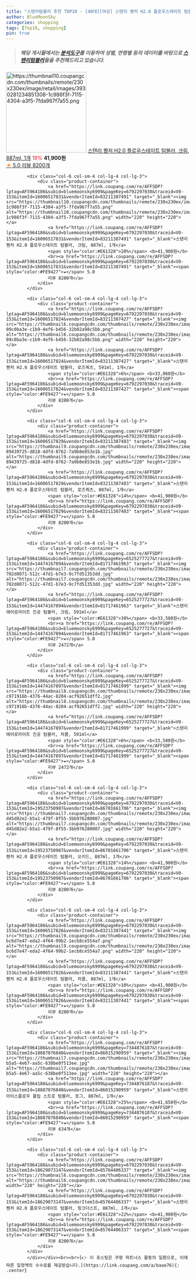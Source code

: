 ```yaml
---
title: "스탠리텀블러 추천 TOP10 - [40대][여성] 스탠리 퀜처 H2.0 플로우스테이트 텀블러, 크림, 887ml, 1개"
author: BlueMoonSky
categories: shopping
tags: [Top10, shopping]
pin: true
---
```


> ##### 해당 게시물에서는 [**분석도구**](https://itemscout.io/)를 이용하여 **성별**, **연령별** 등의 데이터를 바탕으로 [**스탠리텀블러**](https://link.coupang.com/a/baae76)들을 추천해드리고 있습니다.
<div class="container"><div class="row">
            <div class="col-6 col-sm-4 col-lg-4 col-lg-3">
                <div class="product-container">
                    <a href="https://link.coupang.com/re/AFFSDP?lptag=AF5964186&subid=bluemoonsky6999&pageKey=6792297030&traceid=V0-153&itemId=16006517831&vendorItemId=83211387491" target="_blank"><img src="https://thumbnail10.coupangcdn.com/thumbnails/remote/230x230ex/image/retail/images/3930281234851308-1c986f3f-7115-4304-a3f5-7fda967f7a55.png" alt="https://thumbnail10.coupangcdn.com/thumbnails/remote/230x230ex/image/retail/images/3930281234851308-1c986f3f-7115-4304-a3f5-7fda967f7a55.png" width="220" height="220"></a>
                    <a href="https://link.coupang.com/re/AFFSDP?lptag=AF5964186&subid=bluemoonsky6999&pageKey=6792297030&traceid=V0-153&itemId=16006517831&vendorItemId=83211387491" target="_blank">스탠리 퀜처 H2.0 플로우스테이트 텀블러, 크림, 887ml, 1개</a>
                    <span style="color:#E61328">19%</span> <b>41,900원</b>
                    <br><a href="https://link.coupang.com/re/AFFSDP?lptag=AF5964186&subid=bluemoonsky6999&pageKey=6792297030&traceid=V0-153&itemId=16006517831&vendorItemId=83211387491" target="_blank"><span style="color:#FE9427">★</span> 5.0
                    리뷰 8200개</a>
                </div>
            </div>
            
            <div class="col-6 col-sm-4 col-lg-4 col-lg-3">
                <div class="product-container">
                    <a href="https://link.coupang.com/re/AFFSDP?lptag=AF5964186&subid=bluemoonsky6999&pageKey=6792297030&traceid=V0-153&itemId=16006517831&vendorItemId=83211387491" target="_blank"><img src="https://thumbnail10.coupangcdn.com/thumbnails/remote/230x230ex/image/retail/images/3930281234851308-1c986f3f-7115-4304-a3f5-7fda967f7a55.png" alt="https://thumbnail10.coupangcdn.com/thumbnails/remote/230x230ex/image/retail/images/3930281234851308-1c986f3f-7115-4304-a3f5-7fda967f7a55.png" width="220" height="220"></a>
                    <a href="https://link.coupang.com/re/AFFSDP?lptag=AF5964186&subid=bluemoonsky6999&pageKey=6792297030&traceid=V0-153&itemId=16006517831&vendorItemId=83211387491" target="_blank">스탠리 퀜처 H2.0 플로우스테이트 텀블러, 크림, 887ml, 1개</a>
                    <span style="color:#E61328">20%</span> <b>41,900원</b>
                    <br><a href="https://link.coupang.com/re/AFFSDP?lptag=AF5964186&subid=bluemoonsky6999&pageKey=6792297030&traceid=V0-153&itemId=16006517831&vendorItemId=83211387491" target="_blank"><span style="color:#FE9427">★</span> 5.0
                    리뷰 8200개</a>
                </div>
            </div>
            
            <div class="col-6 col-sm-4 col-lg-4 col-lg-3">
                <div class="product-container">
                    <a href="https://link.coupang.com/re/AFFSDP?lptag=AF5964186&subid=bluemoonsky6999&pageKey=6792297030&traceid=V0-153&itemId=16006517824&vendorItemId=83211387427" target="_blank"><img src="https://thumbnail6.coupangcdn.com/thumbnails/remote/230x230ex/image/retail/images/522614726548091-09c0ba3e-c1b9-4ef6-b456-32b02a98c5bb.png" alt="https://thumbnail6.coupangcdn.com/thumbnails/remote/230x230ex/image/retail/images/522614726548091-09c0ba3e-c1b9-4ef6-b456-32b02a98c5bb.png" width="220" height="220"></a>
                    <a href="https://link.coupang.com/re/AFFSDP?lptag=AF5964186&subid=bluemoonsky6999&pageKey=6792297030&traceid=V0-153&itemId=16006517824&vendorItemId=83211387427" target="_blank">스탠리 퀜처 H2.0 플로우스테이트 텀블러, 로즈쿼츠, 591ml, 1개</a>
                    <span style="color:#E61328">6%</span> <b>33,060원</b>
                    <br><a href="https://link.coupang.com/re/AFFSDP?lptag=AF5964186&subid=bluemoonsky6999&pageKey=6792297030&traceid=V0-153&itemId=16006517824&vendorItemId=83211387427" target="_blank"><span style="color:#FE9427">★</span> 5.0
                    리뷰 8200개</a>
                </div>
            </div>
            
            <div class="col-6 col-sm-4 col-lg-4 col-lg-3">
                <div class="product-container">
                    <a href="https://link.coupang.com/re/AFFSDP?lptag=AF5964186&subid=bluemoonsky6999&pageKey=6792297030&traceid=V0-153&itemId=16006517829&vendorItemId=83211387483" target="_blank"><img src="https://thumbnail9.coupangcdn.com/thumbnails/remote/230x230ex/image/retail/images/273881853045583-89439725-d818-4dfd-8762-7a9b8e853e1b.jpg" alt="https://thumbnail9.coupangcdn.com/thumbnails/remote/230x230ex/image/retail/images/273881853045583-89439725-d818-4dfd-8762-7a9b8e853e1b.jpg" width="220" height="220"></a>
                    <a href="https://link.coupang.com/re/AFFSDP?lptag=AF5964186&subid=bluemoonsky6999&pageKey=6792297030&traceid=V0-153&itemId=16006517829&vendorItemId=83211387483" target="_blank">스탠리 퀜처 H2.0 플로우스테이트 텀블러, 로즈쿼츠, 887ml, 1개</a>
                    <span style="color:#E61328">14%</span> <b>41,900원</b>
                    <br><a href="https://link.coupang.com/re/AFFSDP?lptag=AF5964186&subid=bluemoonsky6999&pageKey=6792297030&traceid=V0-153&itemId=16006517829&vendorItemId=83211387483" target="_blank"><span style="color:#FE9427">★</span> 5.0
                    리뷰 8200개</a>
                </div>
            </div>
            
            <div class="col-6 col-sm-4 col-lg-4 col-lg-3">
                <div class="product-container">
                    <a href="https://link.coupang.com/re/AFFSDP?lptag=AF5964186&subid=bluemoonsky6999&pageKey=6525277727&traceid=V0-153&itemId=14474167894&vendorItemId=81717461963" target="_blank"><img src="https://thumbnail7.coupangcdn.com/thumbnails/remote/230x230ex/image/retail/images/2206742825836716-702d8071-512c-47d1-b7e3-9c7fd51353dd.jpg" alt="https://thumbnail7.coupangcdn.com/thumbnails/remote/230x230ex/image/retail/images/2206742825836716-702d8071-512c-47d1-b7e3-9c7fd51353dd.jpg" width="220" height="220"></a>
                    <a href="https://link.coupang.com/re/AFFSDP?lptag=AF5964186&subid=bluemoonsky6999&pageKey=6525277727&traceid=V0-153&itemId=14474167894&vendorItemId=81717461963" target="_blank">스탠리 에어로라이트 진공 텀블러, 크림, 591ml</a>
                    <span style="color:#E61328">30%</span> <b>33,580원</b>
                    <br><a href="https://link.coupang.com/re/AFFSDP?lptag=AF5964186&subid=bluemoonsky6999&pageKey=6525277727&traceid=V0-153&itemId=14474167894&vendorItemId=81717461963" target="_blank"><span style="color:#FE9427">★</span> 5.0
                    리뷰 2472개</a>
                </div>
            </div>
            
            <div class="col-6 col-sm-4 col-lg-4 col-lg-3">
                <div class="product-container">
                    <a href="https://link.coupang.com/re/AFFSDP?lptag=AF5964186&subid=bluemoonsky6999&pageKey=6525277727&traceid=V0-153&itemId=14474167897&vendorItemId=81717461999" target="_blank"><img src="https://thumbnail8.coupangcdn.com/thumbnails/remote/230x230ex/image/retail/images/1755550684618107-c971916b-4376-44ac-8204-acf92651dff2.jpg" alt="https://thumbnail8.coupangcdn.com/thumbnails/remote/230x230ex/image/retail/images/1755550684618107-c971916b-4376-44ac-8204-acf92651dff2.jpg" width="220" height="220"></a>
                    <a href="https://link.coupang.com/re/AFFSDP?lptag=AF5964186&subid=bluemoonsky6999&pageKey=6525277727&traceid=V0-153&itemId=14474167897&vendorItemId=81717461999" target="_blank">스탠리 에어로라이트 진공 텀블러, 차콜, 591ml</a>
                    <span style="color:#E61328">6%</span> <b>33,580원</b>
                    <br><a href="https://link.coupang.com/re/AFFSDP?lptag=AF5964186&subid=bluemoonsky6999&pageKey=6525277727&traceid=V0-153&itemId=14474167897&vendorItemId=81717461999" target="_blank"><span style="color:#FE9427">★</span> 5.0
                    리뷰 2472개</a>
                </div>
            </div>
            
            <div class="col-6 col-sm-4 col-lg-4 col-lg-3">
                <div class="product-container">
                    <a href="https://link.coupang.com/re/AFFSDP?lptag=AF5964186&subid=bluemoonsky6999&pageKey=6792297030&traceid=V0-153&itemId=19523750987&vendorItemId=86701661706" target="_blank"><img src="https://thumbnail7.coupangcdn.com/thumbnails/remote/230x230ex/image/retail/images/2699776803419448-d45d82e2-b5a1-479f-8f55-3bb976280007.jpg" alt="https://thumbnail7.coupangcdn.com/thumbnails/remote/230x230ex/image/retail/images/2699776803419448-d45d82e2-b5a1-479f-8f55-3bb976280007.jpg" width="220" height="220"></a>
                    <a href="https://link.coupang.com/re/AFFSDP?lptag=AF5964186&subid=bluemoonsky6999&pageKey=6792297030&traceid=V0-153&itemId=19523750987&vendorItemId=86701661706" target="_blank">스탠리 퀜처 H2.0 플로우스테이트 텀블러, 오키드, 887ml, 1개</a>
                    <span style="color:#E61328">14%</span> <b>41,900원</b>
                    <br><a href="https://link.coupang.com/re/AFFSDP?lptag=AF5964186&subid=bluemoonsky6999&pageKey=6792297030&traceid=V0-153&itemId=19523750987&vendorItemId=86701661706" target="_blank"><span style="color:#FE9427">★</span> 5.0
                    리뷰 8200개</a>
                </div>
            </div>
            
            <div class="col-6 col-sm-4 col-lg-4 col-lg-3">
                <div class="product-container">
                    <a href="https://link.coupang.com/re/AFFSDP?lptag=AF5964186&subid=bluemoonsky6999&pageKey=6792297030&traceid=V0-153&itemId=16006517826&vendorItemId=83211387441" target="_blank"><img src="https://thumbnail9.coupangcdn.com/thumbnails/remote/230x230ex/image/retail/images/2977113049042748-bc6d7e47-eda2-4f64-99b2-1ecb8ce554a7.png" alt="https://thumbnail9.coupangcdn.com/thumbnails/remote/230x230ex/image/retail/images/2977113049042748-bc6d7e47-eda2-4f64-99b2-1ecb8ce554a7.png" width="220" height="220"></a>
                    <a href="https://link.coupang.com/re/AFFSDP?lptag=AF5964186&subid=bluemoonsky6999&pageKey=6792297030&traceid=V0-153&itemId=16006517826&vendorItemId=83211387441" target="_blank">스탠리 퀜처 H2.0 플로우스테이트 텀블러, 차콜, 887ml, 1개</a>
                    <span style="color:#E61328">10%</span> <b>41,900원</b>
                    <br><a href="https://link.coupang.com/re/AFFSDP?lptag=AF5964186&subid=bluemoonsky6999&pageKey=6792297030&traceid=V0-153&itemId=16006517826&vendorItemId=83211387441" target="_blank"><span style="color:#FE9427">★</span> 5.0
                    리뷰 8200개</a>
                </div>
            </div>
            
            <div class="col-6 col-sm-4 col-lg-4 col-lg-3">
                <div class="product-container">
                    <a href="https://link.coupang.com/re/AFFSDP?lptag=AF5964186&subid=bluemoonsky6999&pageKey=7344876187&traceid=V0-153&itemId=18887076840&vendorItemId=86015290959" target="_blank"><img src="https://thumbnail7.coupangcdn.com/thumbnails/remote/230x230ex/image/retail/images/2023/05/19/12/3/3f7ad7b6-b5a5-4e67-aa5c-638be0f513ee.jpg" alt="https://thumbnail7.coupangcdn.com/thumbnails/remote/230x230ex/image/retail/images/2023/05/19/12/3/3f7ad7b6-b5a5-4e67-aa5c-638be0f513ee.jpg" width="220" height="220"></a>
                    <a href="https://link.coupang.com/re/AFFSDP?lptag=AF5964186&subid=bluemoonsky6999&pageKey=7344876187&traceid=V0-153&itemId=18887076840&vendorItemId=86015290959" target="_blank">스탠리 아이스플로우 플립 스트로 텀블러, 포그, 887ml, 1개</a>
                    <span style="color:#E61328">25%</span> <b>41,650원</b>
                    <br><a href="https://link.coupang.com/re/AFFSDP?lptag=AF5964186&subid=bluemoonsky6999&pageKey=7344876187&traceid=V0-153&itemId=18887076840&vendorItemId=86015290959" target="_blank"><span style="color:#FE9427">★</span> 5.0
                    리뷰 634개</a>
                </div>
            </div>
            
            <div class="col-6 col-sm-4 col-lg-4 col-lg-3">
                <div class="product-container">
                    <a href="https://link.coupang.com/re/AFFSDP?lptag=AF5964186&subid=bluemoonsky6999&pageKey=6792297030&traceid=V0-153&itemId=18629073147&vendorItemId=85764406337" target="_blank"><img src="https://thumbnail6.coupangcdn.com/thumbnails/remote/230x230ex/image/vendor_inventory/0f33/7d24a0f2674c8341e15142d65a275d88050aa010340248ecfa5eb0560500.png" alt="https://thumbnail6.coupangcdn.com/thumbnails/remote/230x230ex/image/vendor_inventory/0f33/7d24a0f2674c8341e15142d65a275d88050aa010340248ecfa5eb0560500.png" width="220" height="220"></a>
                    <a href="https://link.coupang.com/re/AFFSDP?lptag=AF5964186&subid=bluemoonsky6999&pageKey=6792297030&traceid=V0-153&itemId=18629073147&vendorItemId=85764406337" target="_blank">스탠리 퀜처 H2.0 플로우스테이트 텀블러, 핑크더스트, 887ml, 1개</a>
                    <span style="color:#E61328">22%</span> <b>41,900원</b>
                    <br><a href="https://link.coupang.com/re/AFFSDP?lptag=AF5964186&subid=bluemoonsky6999&pageKey=6792297030&traceid=V0-153&itemId=18629073147&vendorItemId=85764406337" target="_blank"><span style="color:#FE9427">★</span> 5.0
                    리뷰 8200개</a>
                </div>
            </div>
            </div></div><br><br>[👉 이 포스팅은 쿠팡 파트너스 활동의 일환으로, 이에 따른 일정액의 수수료를 제공받습니다.](https://link.coupang.com/a/baae76){: .center}